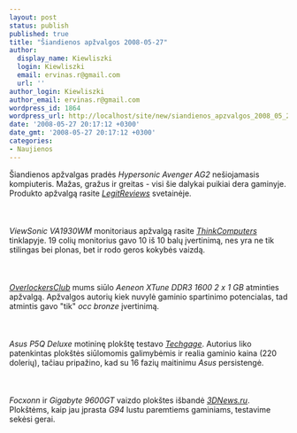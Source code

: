 ```yaml
---
layout: post
status: publish
published: true
title: "Šiandienos apžvalgos 2008-05-27"
author:
  display_name: Kiewliszki
  login: Kiewliszki
  email: ervinas.r@gmail.com
  url: ''
author_login: Kiewliszki
author_email: ervinas.r@gmail.com
wordpress_id: 1864
wordpress_url: http://localhost/site/new/siandienos_apzvalgos_2008_05_27/
date: '2008-05-27 20:17:12 +0300'
date_gmt: '2008-05-27 20:17:12 +0300'
categories:
- Naujienos
---
```

<p>Šiandienos apžvalgas pradės <i>Hypersonic Avenger AG2</i> nešiojamasis kompiuteris. Mažas, gražus ir greitas - visi šie dalykai puikiai dera gaminyje. Produkto apžvalgą rasite <a class="ns" href="http://www.legitreviews.com/article/714/1/"><i>LegitReviews</i></a> svetainėje.<br />
<br><br />
<br><i>ViewSonic VA1930WM</i> monitoriaus apžvalgą rasite <a class="ns" href="http://www.thinkcomputers.org/index.php?x=reviews&amp;id=674"><i>ThinkComputers</i></a> tinklapyje. 19 colių monitorius gavo 10 iš 10 balų įvertinimą, nes yra ne tik stilingas bei plonas, bet ir rodo geros kokybės vaizdą.<br />
<br><br />
<br><a class="ns" href="http://www.overclockersclub.com/reviews/aeneon_xtune_1600/"><i>OverlockersClub</i></a> mums siūlo <i>Aeneon XTune DDR3 1600 2 x 1 GB</i> atminties apžvalgą. Apžvalgos autorių kiek nuvylė gaminio spartinimo potencialas, tad atmintis gavo &quot;tik&quot; <i>occ bronze</i> įvertinimą.<br />
<br><br />
<br><i>Asus P5Q Deluxe</i> motininę plokštę testavo <a class="ns" href="http://techgage.com/article/asus_p5q_deluxe_-_p45_is_off_to_a_great_start/"><i>Techgage</i></a>. Autorius liko patenkintas plokštės siūlomomis galimybėmis ir realia gaminio kaina (220 dolerių), tačiau pripažino, kad su 16 fazių maitinimu <i>Asus</i> persistengė.<br />
<br><br />
<br><i>Focxonn</i> ir <i>Gigabyte 9600GT</i> vaizdo plokštes išbandė <a class="ns" href="http://www.3dnews.ru/video/gigabyte_9600gt_passiv/"><i>3DNews.ru</i></a>. Plokštėms, kaip jau įprasta <i>G94</i> lustu paremtiems gaminiams, testavime sekėsi gerai.  </p>

